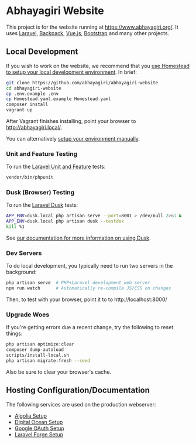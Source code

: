 # Abhayagiri Website

This project is for the website running at https://www.abhayagiri.org/. It uses
[Laravel](https://laravel.com/), [Backpack](https://backpackforlaravel.com/),
[Vue.js](https://vuejs.org/), [Bootstrap](https://getbootstrap.com/) and many
other projects.

## Local Development

If you wish to work on the website, we recommend that you [use Homestead to
setup your local development environment](docs/homestead.md). In brief:

```sh
git clone https://github.com/abhayagiri/abhayagiri-website
cd abhayagiri-website
cp .env.example .env
cp Homestead.yaml.example Homestead.yaml
composer install
vagrant up
```

After Vagrant finishes installing, point your browser to
http://abhayagiri.local/.

You can alternatively [setup your environment manually](docs/local-dev.md).

### Unit and Feature Testing

To run the [Laravel Unit and Feature](https://laravel.com/docs/6.x/testing)
tests:

```sh
vendor/bin/phpunit
```

### Dusk (Browser) Testing

To run the [Laravel Dusk](https://laravel.com/docs/6.x/dusk) tests:

```sh
APP_ENV=dusk.local php artisan serve --port=8001 > /dev/null 2>&1 &
APP_ENV=dusk.local php artisan dusk --testdox
kill %1
```

See [our documentation for more information on using Dusk](docs/dusk.md).

### Dev Servers

To do local development, you typically need to run two servers in the
background:

```sh
php artisan serve  # PHP+Laravel development web server
npm run watch      # Automatically re-compile JS/CSS on changes
```

Then, to test with your browser, point it to to http://localhost:8000/

### Upgrade Woes

If you're getting errors due a recent change, try the following to reset things:

```sh
php artisan optimize:clear
composer dump-autoload
scripts/install-local.sh
php artisan migrate:fresh --seed
```

Also be sure to clear your browser's cache.

## Hosting Configuration/Documentation

The following services are used on the production webserver:

- [Algolia Setup](docs/algolia.md)
- [Digital Ocean Setup](docs/digitalocean.md)
- [Google OAuth Setup](docs/google-oauth.md)
- [Laravel Forge Setup](docs/forge.md)
